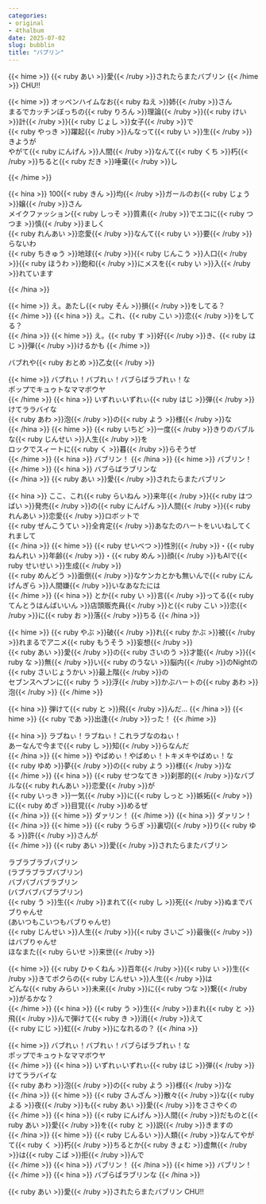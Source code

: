 ```yaml
---
categories:
- original
- 4thalbum
date: 2025-07-02
slug: bubblin
title: "バブリン"
---
```


{{< hime >}}
{{< ruby あい >}}愛{{< /ruby >}}されたらまたバブリン 
{{< /hime >}}
CHU!!

{{< hime >}}
オッペンハイムなお{{< ruby ねえ >}}姉{{< /ruby >}}さん  
まるでカッチンぼっちの{{< ruby りろん >}}理論{{< /ruby >}}{{< ruby けい >}}計{{< /ruby >}}{{< ruby じょし >}}女子{{< /ruby >}}で  
{{< ruby やっき >}}躍起{{< /ruby >}}んなって{{< ruby い >}}生{{< /ruby >}}きようが  
やがて{{< ruby にんげん >}}人間{{< /ruby >}}なんて{{< ruby くち >}}朽{{< /ruby >}}ちると{{< ruby だき >}}唾棄{{< /ruby >}}し

{{< /hime >}}

{{< hina >}}
100{{< ruby きん >}}均{{< /ruby >}}ガールのお{{< ruby じょう >}}嬢{{< /ruby >}}さん  
メイクファッション{{< ruby しっそ >}}質素{{< /ruby >}}でエコに{{< ruby つつま >}}慎{{< /ruby >}}ましく  
{{< ruby れんあい >}}恋愛{{< /ruby >}}なんて{{< ruby い >}}要{{< /ruby >}}らないわ  
{{< ruby ちきゅう >}}地球{{< /ruby >}}{{< ruby じんこう >}}人口{{< /ruby >}}{{< ruby ほうわ >}}飽和{{< /ruby >}}にメスを{{< ruby い >}}入{{< /ruby >}}れています

{{< /hina >}}

{{< hime >}}
え。あたし{{< ruby そん >}}損{{< /ruby >}}をしてる？  
{{< /hime >}}
{{< hina >}}
え。これ、{{< ruby こい >}}恋{{< /ruby >}}をしてる？  
{{< /hina >}}
{{< hime >}}
え。{{< ruby す >}}好{{< /ruby >}}き、{{< ruby はじ >}}弾{{< /ruby >}}けるかも
{{< /hime >}}

バブれや{{< ruby おとめ >}}乙女{{< /ruby >}}

{{< hime >}}
バブれぃ！バブれぃ！バブらばラブれぃ！な  
ポップでキュゥトなママボウヤ  
{{< /hime >}}
{{< hina >}}
いずれぃいずれぃ{{< ruby はじ >}}弾{{< /ruby >}}けてララバイな  
{{< ruby あわ >}}泡{{< /ruby >}}の{{< ruby よう >}}様{{< /ruby >}}な  
{{< /hina >}}
{{< hime >}}
{{< ruby いちど >}}一度{{< /ruby >}}きりのバブルな{{< ruby じんせい >}}人生{{< /ruby >}}を  
ロックでスィートに{{< ruby く >}}暮{{< /ruby >}}らそうぜ  
{{< /hime >}}
{{< hina >}}
バブリン！
{{< /hina >}}
{{< hime >}}
バブリン！
{{< /hime >}}
{{< hina >}}
バブらばラブリンな  
{{< /hina >}}
{{< ruby あい >}}愛{{< /ruby >}}されたらまたバブリン

{{< hina >}}
ここ、これ{{< ruby らいねん >}}来年{{< /ruby >}}{{< ruby はつばい >}}発売{{< /ruby >}}の{{< ruby にんげん >}}人間{{< /ruby >}}{{< ruby れんあい >}}恋愛{{< /ruby >}}ロボットで  
{{< ruby ぜんこうてい >}}全肯定{{< /ruby >}}あなたのハートをいいねしてくれまして  
{{< /hina >}}
{{< hime >}}
{{< ruby せいべつ >}}性別{{< /ruby >}}・{{< ruby ねんれい >}}年齢{{< /ruby >}}・{{< ruby めん >}}顔{{< /ruby >}}もAIで{{< ruby せいせい >}}生成{{< /ruby >}}  
{{< ruby めんどう >}}面倒{{< /ruby >}}なケンカとかも無いんで{{< ruby にんげんぎら >}}人間嫌{{< /ruby >}}いなあなたには  
{{< /hime >}}
{{< hina >}}
とか{{< ruby い >}}言{{< /ruby >}}ってる{{< ruby てんとうはんばいいん >}}店頭販売員{{< /ruby >}}と{{< ruby こい >}}恋{{< /ruby >}}に{{< ruby お >}}落{{< /ruby >}}ちる
{{< /hina >}}

{{< hime >}}
{{< ruby やぶ >}}破{{< /ruby >}}れ{{< ruby かぶ >}}被{{< /ruby >}}れまるでアニメ{{< ruby もうそう >}}妄想{{< /ruby >}}  
{{< ruby あい >}}愛{{< /ruby >}}の{{< ruby さいのう >}}才能{{< /ruby >}}{{< ruby な >}}無{{< /ruby >}}い{{< ruby のうない >}}脳内{{< /ruby >}}のNightの{{< ruby さいじょうかい >}}最上階{{< /ruby >}}の  
セブンスヘブンに{{< ruby う >}}浮{{< /ruby >}}かぶハートの{{< ruby あわ >}}泡{{< /ruby >}}
{{< /hime >}}

{{< hina >}}
弾けて{{< ruby と >}}飛{{< /ruby >}}んだ…
{{< /hina >}}
{{< hime >}}
{{< ruby であ >}}出逢{{< /ruby >}}った！
{{< /hime >}}

{{< hina >}}
ラブねぃ！ラブねぃ！これラブなのねぃ！  
あーなんで今まで{{< ruby し >}}知{{< /ruby >}}らなんだ  
{{< /hina >}}
{{< hime >}}
やばめぃ！やばめぃ！トキメキやばめぃ！な  
{{< ruby ゆめ >}}夢{{< /ruby >}}の{{< ruby よう >}}様{{< /ruby >}}な  
{{< /hime >}}
{{< hina >}}
{{< ruby せつなてき >}}刹那的{{< /ruby >}}なバブルな{{< ruby れんあい >}}恋愛{{< /ruby >}}が  
{{< ruby いっき >}}一気{{< /ruby >}}に{{< ruby しっと >}}嫉妬{{< /ruby >}}に{{< ruby めざ >}}目覚{{< /ruby >}}めるぜ  
{{< /hina >}}
{{< hime >}}
ダァリン！
{{< /hime >}}
{{< hina >}}
ダァリン！
{{< /hina >}}
{{< hime >}}
{{< ruby うらぎ >}}裏切{{< /ruby >}}り{{< ruby ゆる >}}許{{< /ruby >}}さんが  
{{< /hime >}}
{{< ruby あい >}}愛{{< /ruby >}}されたらまたバブリン

ラブラブラブバブリン  
(ラブラブラブバブリン)  
バブバブバブラブリン  
(バブバブバブラブリン)  
{{< ruby う >}}生{{< /ruby >}}まれて{{< ruby し >}}死{{< /ruby >}}ぬまでバブりゃんせ  
(あいつもこいつもバブりゃんせ)  
{{< ruby じんせい >}}人生{{< /ruby >}}{{< ruby さいご >}}最後{{< /ruby >}}はバブりゃんせ  
ほなまた{{< ruby らいせ >}}来世{{< /ruby >}}

{{< hime >}}
{{< ruby ひゃくねん >}}百年{{< /ruby >}}{{< ruby い >}}生{{< /ruby >}}きてボクらの{{< ruby じんせい >}}人生{{< /ruby >}}は  
どんな{{< ruby みらい >}}未来{{< /ruby >}}に{{< ruby つな >}}繋{{< /ruby >}}がるかな？  
{{< /hime >}}
{{< hina >}}
{{< ruby う >}}生{{< /ruby >}}まれ{{< ruby と >}}飛{{< /ruby >}}んで弾けて{{< ruby き >}}消{{< /ruby >}}えて  
{{< ruby にじ >}}虹{{< /ruby >}}になれるの？
{{< /hina >}}

{{< hime >}}
バブれぃ！バブれぃ！バブらばラブれぃ！な  
ポップでキュゥトなママボウヤ  
{{< /hime >}}
{{< hina >}}
いずれぃいずれぃ{{< ruby はじ >}}弾{{< /ruby >}}けてララバイな  
{{< ruby あわ >}}泡{{< /ruby >}}の{{< ruby よう >}}様{{< /ruby >}}な  
{{< /hina >}}
{{< hime >}}
{{< ruby さんざん >}}散々{{< /ruby >}}な{{< ruby よる >}}夜{{< /ruby >}}も{{< ruby あい >}}愛{{< /ruby >}}をささやくの  
{{< /hime >}}
{{< hina >}}
{{< ruby にんげん >}}人間{{< /ruby >}}だものと{{< ruby あい >}}愛{{< /ruby >}}を{{< ruby と >}}説{{< /ruby >}}きますの  
{{< /hina >}}
{{< hime >}}
{{< ruby じんるい >}}人類{{< /ruby >}}なんてやがて{{< ruby く >}}朽{{< /ruby >}}ちるとか{{< ruby きょむ >}}虚無{{< /ruby >}}は{{< ruby こば >}}拒{{< /ruby >}}んで  
{{< /hime >}}
{{< hina >}}
バブリン！
{{< /hina >}}
{{< hime >}}
バブリン！
{{< /hime >}}
{{< hina >}}
バブらばラブリンな
{{< /hina >}}

{{< ruby あい >}}愛{{< /ruby >}}されたらまたバブリン CHU!!
